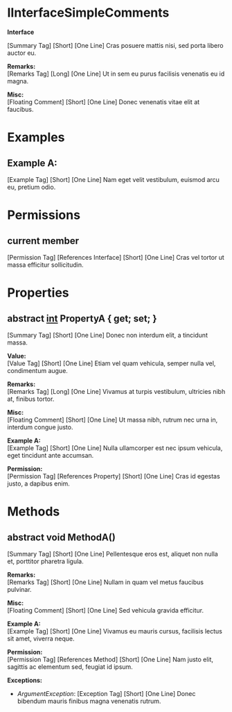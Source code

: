 # IInterfaceSimpleComments

**Interface**  
  
[Summary Tag] [Short] [One Line] Cras posuere mattis nisi, sed porta libero auctor eu.  
  
  
**Remarks:**  
[Remarks Tag] [Long] [One Line] Ut in sem eu purus facilisis venenatis eu id magna.  
  
  
**Misc:**  
[Floating Comment] [Short] [One Line] Donec venenatis vitae elit at faucibus.  
  

# Examples

## Example A:

[Example Tag] [Short] [One Line] Nam eget velit vestibulum, euismod arcu eu, pretium odio.  
  

# Permissions

## current member

[Permission Tag] [References Interface] [Short] [One Line] Cras vel tortor ut massa efficitur sollicitudin.  
  

# Properties

## abstract [int](https://docs.microsoft.com/en-us/dotnet/api/system.int32) PropertyA { get; set; }

[Summary Tag] [Short] [One Line] Donec non interdum elit, a tincidunt massa.  
  
  
**Value:**  
[Value Tag] [Short] [One Line] Etiam vel quam vehicula, semper nulla vel, condimentum augue.  
  
  
**Remarks:**  
[Remarks Tag] [Long] [One Line] Vivamus at turpis vestibulum, ultricies nibh at, finibus tortor.  
  
  
**Misc:**  
[Floating Comment] [Short] [One Line] Ut massa nibh, rutrum nec urna in, interdum congue justo.  
  
**Example A:**  
[Example Tag] [Short] [One Line] Nulla ullamcorper est nec ipsum vehicula, eget tincidunt ante accumsan.  
  
  
**Permission:**  
[Permission Tag] [References Property] [Short] [One Line] Cras id egestas justo, a dapibus enim.  
  
  

# Methods

## abstract void MethodA()

[Summary Tag] [Short] [One Line] Pellentesque eros est, aliquet non nulla et, porttitor pharetra ligula.  
  
  
**Remarks:**  
[Remarks Tag] [Short] [One Line] Nullam in quam vel metus faucibus pulvinar.  
  
  
**Misc:**  
[Floating Comment] [Short] [One Line] Sed vehicula gravida efficitur.  
  
**Example A:**  
[Example Tag] [Short] [One Line] Vivamus eu mauris cursus, facilisis lectus sit amet, viverra neque.  
  
  
**Permission:**  
[Permission Tag] [References Method] [Short] [One Line] Nam justo elit, sagittis ac elementum sed, feugiat id ipsum.  
  
  
**Exceptions:**  
* _ArgumentException_: [Exception Tag] [Short] [One Line] Donec bibendum mauris finibus magna venenatis rutrum.  

  

